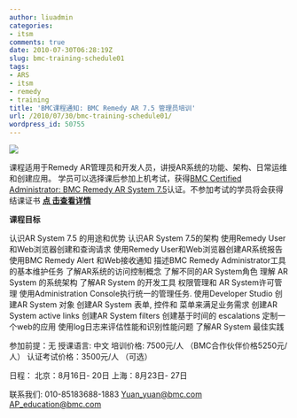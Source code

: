 ```yaml
---
author: liuadmin
categories:
- itsm
comments: true
date: 2010-07-30T06:28:19Z
slug: bmc-training-schedule01
tags:
- ARS
- itsm
- remedy
- training
title: 'BMC课程通知: BMC Remedy AR 7.5 管理员培训'
url: /2010/07/30/bmc-training-schedule01/
wordpress_id: 50755
---
```


[![](http://sabacert.bmc.com/images/education_banner_Adv.ITIL.jpg)](http://www.bmc.com/education/learning-paths/lp-itil.html)

课程适用于Remedy AR管理员和开发人员，讲授AR系统的功能、架构、日常运维和创建应用。 学员可以选择课后参加上机考试，获得[BMC Certified Administrator: BMC Remedy AR System 7.5](http://www.bmc.com/education/certification-programs/89788539-1956.html)认证。不参加考试的学员将会获得结课证书 **[点 击查看详情](http://inter.viewcentral.com/events/cust/catalog.aspx?event_id=359&cid=bmc&pid=1)**

**课程目标**

认识AR System 7.5 的用途和优势
认识AR System 7.5的架构
使用Remedy User和Web浏览器创建和查询请求
使用Remedy User和Web浏览器创建AR系统报告
使用BMC Remedy Alert 和Web接收通知
描述BMC Remedy Administrator工具的基本维护任务
了解AR系统的访问控制概念
了解不同的AR System角色
理解 AR System 的系统架构
了解AR System 的开发工具
权限管理和 AR System许可管理
使用Administration Console执行统一的管理任务.
使用Developer Studio 创建AR System 对象
创建AR System 表单, 控件和 菜单来满足业务需求
创建AR System active links
创建AR System filters
创建基于时间的 escalations
定制一个web的应用
使用log日志来评估性能和识别性能问题
了解AR System 最佳实践

参加前提：无
授课语言: 中文
培训价格: 7500元/人 （BMC合作伙伴价格5250元/人）
认证考试价格：3500元/人 （可选）

日程：
北京：8月16日- 20日
上海：8月23日- 27日

联系我们:
010-85183688-1883
Yuan_yuan@bmc.com
AP_education@bmc.com

